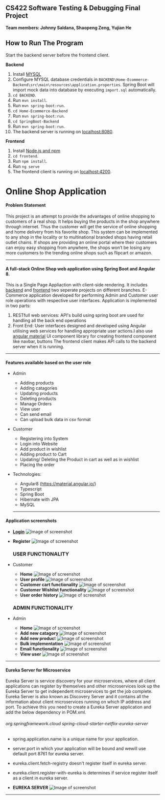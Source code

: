 ## CS422 Software Testing & Debugging Final Project
**Team members: Johnny Saldana, Shaopeng Zeng, Yujian He**
## How to Run The Program

Start the backend server before the frontend client.  

**Backend**

  1. Install [MYSQL](https://www.mysql.org/download/) 
  2. Configure MYSQL database credentials in `BACKEND\Home-Ecommerce-Backend\src\main\resources\application.properties`. Spring Boot will import mock data into database by executing `import.sql` automatically.
  3. `cd BACKEND`.
  4. Run `mvn install`.
  5. Run `mvn spring-boot:run`.
  6. `cd Home-Ecommerce-Backend`
  7. Run `mvn spring-boot:run`.
  8. `cd SpringBoot-Backend`
  9. Run `mvn spring-boot:run`.
  10. The backend server is running on [localhost:8080]().

**Frontend**
  1. Install [Node.js and npm](https://www.npmjs.com/get-npm)
  2. `cd frontend`.
  3. Run `npm install`.
  4. Run `ng serve`
  5. The frontend client is running on [localhost:4200]().


# Online Shop Application

#### Problem Statement
 <p> This project is an attempt to provide the advantages of online shopping to customers of a real shop. It helps buying the products in the shop anywhere through internet. Thus the customer will get the service of online shopping and home delivery from his favorite shop. This system can be implemented to any shop in the locality or to multinational branded shops having retail outlet chains. If shops are providing an online portal where their customers can enjoy easy shopping from anywhere, the shops won’t be losing any more customers to the trending online shops such as flipcart or amazon. <p>
 
   ---------

#### A full-stack Online Shop web application using Spring Boot and Angular 8. 
This is a Single Page Appliaction with client-side rendering. It includes [backend](https://github.com/singhanshika311/wipro_capstone_project_c7_b2/tree/master/BACKEND) and [frontend](https://github.com/singhanshika311/wipro_capstone_project_c7_b2/tree/master/FRONTEND) two seperate projects on different branches.
E-Commerce application developed for performing Admin and Customer user role operations with respective user interfaces. Application is implemented in two parts:
1. RESTfull web services: API's build using spring boot are used for handling all the back end operations 
2. Front End: User interfaces designed and developed using Angular utilising web services for handling appropriate user actions.I also use [angular material](https://material.angular.io/) UI component library for creating frontend component like navbar, buttons
The frontend client makes API calls to the backend server when it is running.

  ---------

#### Features available based on the user role
* Admin
  * Adding products
  * Adding catagories
  * Updating products
  * Deleting products
  * Manage Orders
  * View user
  * Can send email
  * Can upload bulk data in csv format
* Customer
  * Registering into System
  * Login into Website
  * Add product in wishlist
  * Adding product to Cart
  * Updating/ Deleting the Product in cart as well as in wishlist
  * Placing the order

* Technologies: 
  * Angular8 (https://material.angular.io/)
  * Typescript
  * Spring Boot
  * Hibernate with JPA 
  * MySQL
  
  ---------
 
 #### Application screenshots
 
* <b><u>Login</u></b> 
    ![Image of screenshot](https://github.com/singhanshika311/wipro_capstone_project_c7_b2/blob/master/PROJECT%20IMAGES/login.jpeg)
* <b>Register</b> 
    ![Image of screenshot](https://github.com/singhanshika311/wipro_capstone_project_c7_b2/blob/master/PROJECT%20IMAGES/register.jpeg)
    
    <h3>USER FUNCTIONALITY</h3>
    
 * Customer
    * <b>Home</b> 
        ![Image of screenshot](https://github.com/singhanshika311/wipro_capstone_project_c7_b2/blob/master/PROJECT%20IMAGES/user_dashboard.jpeg)
        <br>
    * <b>User profile</b>
        ![Image of screenshot](https://github.com/singhanshika311/wipro_capstone_project_c7_b2/blob/master/PROJECT%20IMAGES/user_profile.jpeg)
        <br>
    * <b>Customer cart functionality</b> 
        ![Image of screenshot](https://github.com/singhanshika311/wipro_capstone_project_c7_b2/blob/master/PROJECT%20IMAGES/user_cart_functionality.jpeg)
        <br>
    * <b>Customer Wishlist functionality</b> 
        ![Image of screenshot](https://github.com/singhanshika311/wipro_capstone_project_c7_b2/blob/master/PROJECT%20IMAGES/user_wishlist_functionality.jpeg)
        <br>
    * <b>User order history</b>
        ![Image of screenshot](https://github.com/singhanshika311/wipro_capstone_project_c7_b2/blob/master/PROJECT%20IMAGES/user_order_history.jpeg)
        
        
    <h3>ADMIN FUNCTIONALITY</h3>
       
* Admin 
    * <b>Home</b>
        ![Image of screenshot](https://github.com/singhanshika311/wipro_capstone_project_c7_b2/blob/master/PROJECT%20IMAGES/admin%20dashboard.jpeg)
        <br>
    * <b>Add new catagory</b> 
        ![Image of screenshot](https://github.com/singhanshika311/wipro_capstone_project_c7_b2/blob/master/PROJECT%20IMAGES/admin%20add%20catatogies.jpeg)
        <br>
    * <b>Add new produc</b>t 
        ![Image of screenshot](https://github.com/singhanshika311/wipro_capstone_project_c7_b2/blob/master/PROJECT%20IMAGES/admin%20add%20products.jpeg)
        <br>
    * <b>Bulk implementation</b> 
        ![Image of screenshot](https://github.com/singhanshika311/wipro_capstone_project_c7_b2/blob/master/PROJECT%20IMAGES/admin%20bulk.jpeg)
        <br>
    * <b>Email functionality</b> 
        ![Image of screenshot](https://github.com/singhanshika311/wipro_capstone_project_c7_b2/blob/master/PROJECT%20IMAGES/admin%20email.jpeg)
        <br>
    * <b>View user</b> 
        ![Image of screenshot](https://github.com/singhanshika311/wipro_capstone_project_c7_b2/blob/master/PROJECT%20IMAGES/admin%20can%20view%20user.jpeg)
---------

 #### Eureka Server for Microservice
 Eureka Server is service discovery for your microservices, where all client applications can register by themselves and other microservices look up the Eureka Server to get independent microservices to get the job complete.
Eureka Server is also known as Discovery Server and it contains all the information about client microservices running on which IP address and port.
To achieve this you need to create a Eureka Server application and add the below dependency in POM.xml.
<h6>
<dependency>
<groupId>org.springframework.cloud</groupId>
<artifactId>spring-cloud-starter-netflix-eureka-server</artifactId>
</dependency></h6>

 * spring.application.name is a unique name for your application.
 * server.port in which your application will be bound and wewill use default port 8761 for eureka server.
 * eureka.client.fetch-registry doesn't register itself in eureka server.
 * eureka.client.register-with-eureka is determines if service register itself as a client in eureka server.

 * <b>EUREKA SERVER</b>
     ![Image of screenshot](https://github.com/singhanshika311/wipro_capstone_project_c7_b2/blob/master/PROJECT%20IMAGES/eureka%20server.jpeg)
      <br>
 ---------

